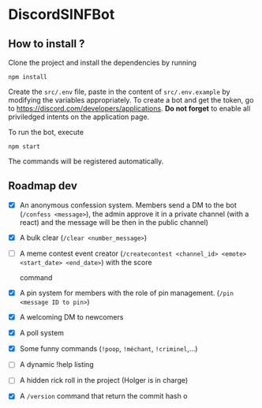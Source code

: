 # DiscordSINFBot

## How to install ?

Clone the project and install the dependencies by running

```console
npm install
```

Create the `src/.env` file, paste in the content of `src/.env.example` by modifying the variables appropriately.
To create a bot and get the token, go to https://discord.com/developers/applications. **Do not forget** to enable all priviledged intents on the application page.

To run the bot, execute

```console
npm start
```

The commands will be registered automatically.

## Roadmap dev

- [x] An anonymous confession system. Members send a DM to the bot (`/confess <message>`), the admin approve it in a
      private channel (with a react) and the message will be then in the public channel)
- [x] A bulk clear (`/clear <number_message>`)
- [ ] A meme contest event creator (`/createcontest <channel_id> <emote> <start_date> <end_date>`) with the score

  command

- [x] A pin system for members with the role of pin management. (`/pin <message ID to pin>`)
- [x] A welcoming DM to newcomers
- [x] A poll system
- [x] Some funny commands (`!poop`, `!méchant`, `!criminel`,...)
- [ ] A dynamic !help listing
- [ ] A hidden rick roll in the project (Holger is in charge)
- [x] A `/version` command that return the commit hash o
